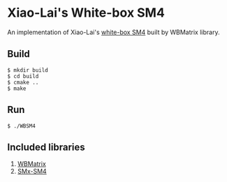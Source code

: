 # Xiao-Lai's White-box SM4 

 An implementation of Xiao-Lai's [white-box SM4](http://gb.oversea.cnki.net/KCMS/detail/detailall.aspx?filename=2010204831.nh&dbcode=CMFD&dbname=CMFD2010) built by WBMatrix library.

## Build

```
$ mkdir build
$ cd build
$ cmake ..
$ make
```

## Run

```
$ ./WBSM4
```

## Included libraries
1. [WBMatrix](https://github.com/Nexus-TYF/WBMatrix)<br>
2. [SMx-SM4](https://github.com/NEWPLAN/SMx/tree/master/SM4)<br>
